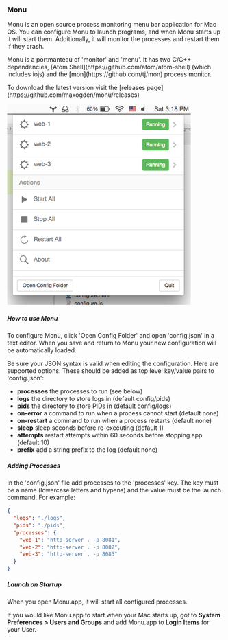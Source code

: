 ### Monu

<p>Monu is an open source process monitoring menu bar application for Mac OS. You can configure Monu to launch programs, and when Monu starts up it will start them. Additionally, it will monitor the processes and restart them if they crash.</p>

<p>Monu is a portmanteau of 'monitor' and 'menu'. It has two C/C++ dependencies, [Atom Shell](https://github.com/atom/atom-shell) (which includes iojs) and the [mon](https://github.com/tj/mon) process monitor.</p>

<p>To download the latest version visit the [releases page](https://github.com/maxogden/monu/releases)</p>

![screenshot.png](screenshot.png)

##### How to use Monu
<p>To configure Monu, click 'Open Config Folder' and open 'config.json' in a text editor. When you save and return to Monu your new configuration will be automatically loaded.</p>
<p>Be sure your JSON syntax is valid when editing the configuration. Here are supported options. These should be added as top level key/value pairs to 'config.json':</p>
<ul>
  <li><b>processes</b> the processes to run (see below)</li>
  <li><b>logs</b> the directory to store logs in (default config/pids)</li>
  <li><b>pids</b> the directory to store PIDs in (default config/logs)</li>
  <li><b>on-error</b> a command to run when a process cannot start (default none)</li>
  <li><b>on-restart</b> a command to run when a process restarts (default none)</li>
  <li><b>sleep</b> sleep seconds before re-executing (default 1)</li>
  <li><b>attempts</b> restart attempts within 60 seconds before stopping app (default 10)</li>
  <li><b>prefix</b> add a string prefix to the log (default none)</li>
</ul>

##### Adding Processes
<p>In the 'config.json' file add processes to the 'processes' key. The key must be a name (lowercase letters and hypens) and the value must be the launch command. For example:<p>

```json
{
  "logs": "./logs",
  "pids": "./pids",
  "processes": {
    "web-1": "http-server . -p 8081",
    "web-2": "http-server . -p 8082",
    "web-3": "http-server . -p 8083"
  }
}
```

##### Launch on Startup
<p>When you open Monu.app, it will start all configured processes.</p>
<p>If you would like Monu.app to start when your Mac starts up, got to <b>System Preferences &gt; Users and Groups</b> and add Monu.app to <b>Login Items</b> for your User.</p>
